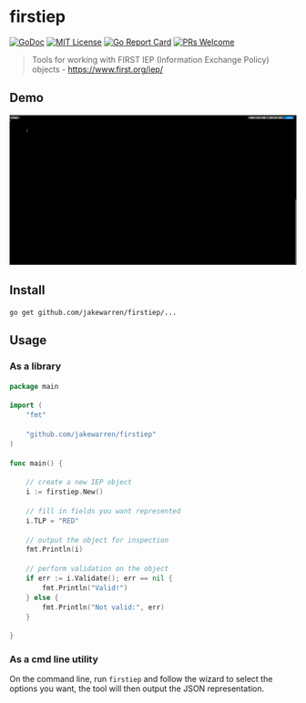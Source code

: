 # firstiep
[![GoDoc](https://img.shields.io/badge/godoc-reference-blue.svg)](https://godoc.org/github.com/jakewarren/firstiep)
[![MIT License](http://img.shields.io/badge/license-MIT-blue.svg?style=flat-square)](https://github.com/jakewarren/firstiep/blob/master/LICENSE)
[![Go Report Card](https://goreportcard.com/badge/github.com/jakewarren/firstiep)](https://goreportcard.com/report/github.com/jakewarren/firstiep)
[![PRs Welcome](https://img.shields.io/badge/PRs-welcome-brightgreen.svg?style=shields)](http://makeapullrequest.com)

> Tools for working with FIRST IEP (Information Exchange Policy) objects - https://www.first.org/iep/

## Demo
![](demo.gif)

## Install

```
go get github.com/jakewarren/firstiep/...
```

## Usage
### As a library

```go
package main

import (
	"fmt"

	"github.com/jakewarren/firstiep"
)

func main() {

	// create a new IEP object
	i := firstiep.New()
	
	// fill in fields you want represented
	i.TLP = "RED"

	// output the object for inspection
	fmt.Println(i)

	// perform validation on the object
	if err := i.Validate(); err == nil {
		fmt.Println("Valid!")
	} else {
		fmt.Println("Not valid:", err)
	}

}
```

### As a cmd line utility

On the command line, run `firstiep` and follow the wizard to select the options you want, the tool will then output the JSON representation.
